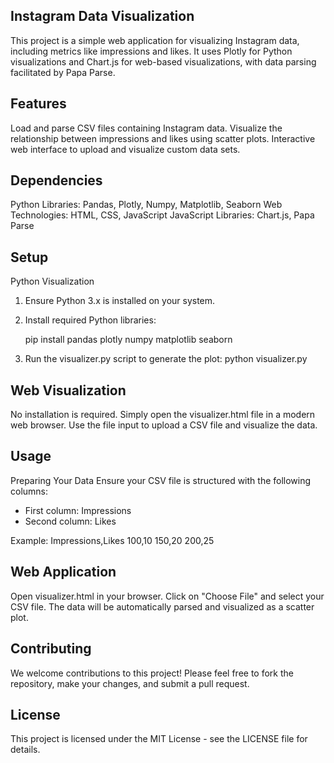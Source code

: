 ## Instagram Data Visualization
This project is a simple web application for visualizing Instagram data, including metrics like impressions and likes. It uses Plotly for Python visualizations and Chart.js for web-based visualizations, with data parsing facilitated by Papa Parse.

## Features
Load and parse CSV files containing Instagram data.
Visualize the relationship between impressions and likes using scatter plots.
Interactive web interface to upload and visualize custom data sets.

## Dependencies
Python Libraries: Pandas, Plotly, Numpy, Matplotlib, Seaborn
Web Technologies: HTML, CSS, JavaScript
JavaScript Libraries: Chart.js, Papa Parse

## Setup
Python Visualization
1. Ensure Python 3.x is installed on your system.
2. Install required Python libraries:

      pip install pandas plotly numpy matplotlib seaborn

3. Run the visualizer.py script to generate the plot:
python visualizer.py

## Web Visualization
No installation is required. Simply open the visualizer.html file in a modern web browser.
Use the file input to upload a CSV file and visualize the data.

## Usage
Preparing Your Data
Ensure your CSV file is structured with the following columns:

- First column: Impressions
- Second column: Likes

Example:
Impressions,Likes
100,10
150,20
200,25

## Web Application
Open visualizer.html in your browser.
Click on "Choose File" and select your CSV file.
The data will be automatically parsed and visualized as a scatter plot.

## Contributing
We welcome contributions to this project! Please feel free to fork the repository, make your changes, and submit a pull request.

## License
This project is licensed under the MIT License - see the LICENSE file for details.
